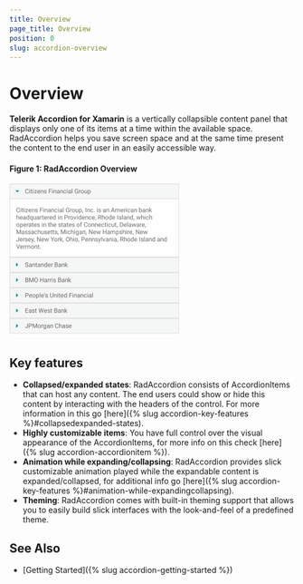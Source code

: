 ```yaml
---
title: Overview
page_title: Overview
position: 0
slug: accordion-overview
---
```


# Overview

**Telerik Accordion for Xamarin** is a vertically collapsible content panel that displays only one of its items at a time within the available space. RadAccordion helps you save screen space and at the same time present the content to the end user in an easily accessible way.

#### Figure 1: RadAccordion Overview

![Accordion Overview](images/accordion_overview.png)

## Key features

* **Collapsed/expanded states**: RadAccordion consists of AccordionItems that can host any content. The end users could show or hide this content by interacting with the headers of the control. For more information in this go [here]({% slug accordion-key-features %}#collapsedexpanded-states).
* **Highly customizable items**: You have full control over the visual appearance of the AccordionItems, for more info on this check [here]({% slug accordion-accordionitem %}).
* **Animation while expanding/collapsing**: RadAccordion provides slick customizable animation played while the expandable content is expanded/collapsed, for additional info go [here]({% slug accordion-key-features %}#animation-while-expandingcollapsing).
* **Theming**: RadAccordion comes with built-in theming support that allows you to easily build slick interfaces with the look-and-feel of a predefined theme.

## See Also

- [Getting Started]({% slug accordion-getting-started %})